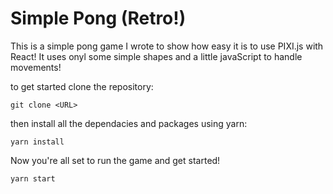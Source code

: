 # Simple Pong (Retro!)

This is a simple pong game I wrote to show how easy it is to use PIXI.js with React! It uses onyl some simple shapes and a little javaScript to handle movements!

to get started clone the repository:

```
git clone <URL>
```

then install all the dependacies and packages using yarn:

```
yarn install
```

Now you're all set to run the game and get started!

```
yarn start
```
